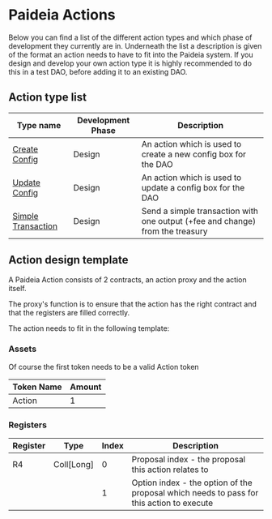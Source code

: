 # Paideia Actions

Below you can find a list of the different action types and which phase of development they currently are in. Underneath the list a description is given of the format an action needs to have to fit into the Paideia system. If you design and develop your own action type it is highly recommended to do this in a test DAO, before adding it to an existing DAO.

## Action type list

| Type name | Development Phase | Description |
| --- | --- | --- |
| [Create Config](CreateConfig/README.md) | Design | An action which is used to create a new config box for the DAO |
| [Update Config](UpdateConfig/README.md) | Design | An action which is used to update a config box for the DAO |
| [Simple Transaction](SimpleTransaction/README.md) | Design | Send a simple transaction with one output (+fee and change) from the treasury |

## Action design template

A Paideia Action consists of 2 contracts, an action proxy and the action itself.

The proxy's function is to ensure that the action has the right contract and that the registers are filled correctly.

The action needs to fit in the following template:

### Assets

Of course the first token needs to be a valid Action token

| Token Name | Amount |
| --- | --- |
| Action | 1 |

### Registers

| Register | Type | Index | Description |
| --- | --- | --- | --- |
| R4 | Coll[Long] | 0 | Proposal index - the proposal this action relates to |
| | | 1 | Option index - the option of the proposal which needs to pass for this action to execute |